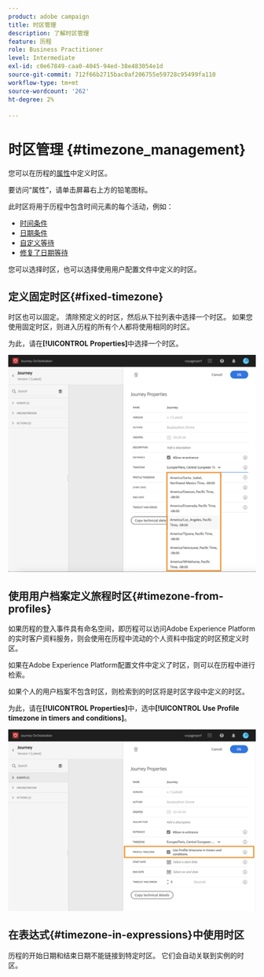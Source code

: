 ```yaml
---
product: adobe campaign
title: 时区管理
description: 了解时区管理
feature: 历程
role: Business Practitioner
level: Intermediate
exl-id: c0e67849-caa0-4045-94ed-38e483054e1d
source-git-commit: 712f66b2715bac0af206755e59728c95499fa110
workflow-type: tm+mt
source-wordcount: '262'
ht-degree: 2%

---
```


# 时区管理 {#timezone_management}

您可以在历程的[属性](../building-journeys/changing-properties.md)中定义时区。

要访问“属性”，请单击屏幕右上方的铅笔图标。

此时区将用于历程中包含时间元素的每个活动，例如：

* [时间条件](../building-journeys/condition-activity.md#time_condition)
* [日期条件](../building-journeys/condition-activity.md#date_condition)
* [自定义等待](../building-journeys/wait-activity.md#custom)
* [修复了日期等待](../building-journeys/wait-activity.md#fixed_date)

您可以选择时区，也可以选择使用用户配置文件中定义的时区。

## 定义固定时区{#fixed-timezone}

时区也可以固定。 清除预定义的时区，然后从下拉列表中选择一个时区。 如果您使用固定时区，则进入历程的所有个人都将使用相同的时区。

为此，请在&#x200B;**[!UICONTROL Properties]**&#x200B;中选择一个时区。

![](../assets/journey72.png)

## 使用用户档案定义旅程时区{#timezone-from-profiles}

如果历程的登入事件具有命名空间，即历程可以访问Adobe Experience Platform的实时客户资料服务，则会使用在历程中流动的个人资料中指定的时区预定义时区。

如果在Adobe Experience Platform配置文件中定义了时区，则可以在历程中进行检索。

如果个人的用户档案不包含时区，则检索到的时区将是时区字段中定义的时区。

为此，请在&#x200B;**[!UICONTROL Properties]**&#x200B;中，选中&#x200B;**[!UICONTROL Use Profile timezone in timers and conditions]**。

![](../assets/journey73.png)

## 在表达式{#timezone-in-expressions}中使用时区

历程的开始日期和结束日期不能链接到特定时区。 它们会自动关联到实例的时区。
